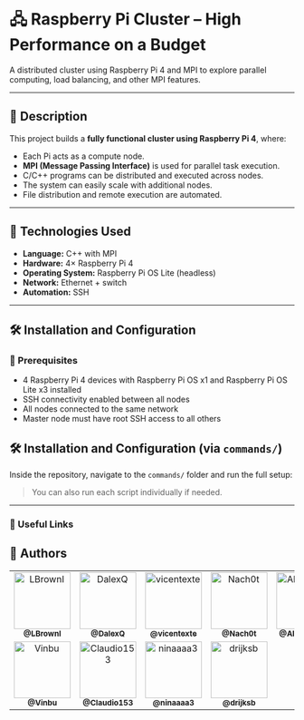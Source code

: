 # 🖧 Raspberry Pi Cluster – High Performance on a Budget

A distributed cluster using Raspberry Pi 4 and MPI to explore parallel computing, load balancing, and other MPI features.

---

## 📝 Description

This project builds a **fully functional cluster using Raspberry Pi 4**, where:

- Each Pi acts as a compute node.
- **MPI (Message Passing Interface)** is used for parallel task execution.
- C/C++ programs can be distributed and executed across nodes.
- The system can easily scale with additional nodes.
- File distribution and remote execution are automated.

---

## 🚀 Technologies Used

- **Language:** C++ with MPI  
- **Hardware:** 4× Raspberry Pi 4  
- **Operating System:** Raspberry Pi OS Lite (headless)  
- **Network:** Ethernet + switch  
- **Automation:** SSH

---

## 🛠️ Installation and Configuration

### 🔧 Prerequisites

- 4 Raspberry Pi 4 devices with Raspberry Pi OS x1 and Raspberry Pi OS Lite x3 installed  
- SSH connectivity enabled between all nodes  
- All nodes connected to the same network
- Master node must have root SSH access to all others

## 🛠️ Installation and Configuration (via `commands/`)

Inside the repository, navigate to the `commands/` folder and run the full setup:



> You can also run each script individually if needed.

---



### 🔗 Useful Links

## 👥 Authors

<table>
  <tr>
    <td align="center">
      <a href="https://github.com/LBrownI">
        <img src="https://github.com/LBrownI.png" width="100px;" alt="LBrownI"/><br />
        <sub><b>@LBrownI</b></sub>
      </a>
    </td>
    <td align="center">
      <a href="https://github.com/DalexQ">
        <img src="https://github.com/DalexQ.png" width="100px;" alt="DalexQ"/><br />
        <sub><b>@DalexQ</b></sub>
      </a>
    </td>
    <td align="center">
      <a href="https://github.com/vicentexte">
        <img src="https://github.com/vicentexte.png" width="100px;" alt="vicentexte"/><br />
        <sub><b>@vicentexte</b></sub>
      </a>
    </td>
    <td align="center">
      <a href="https://github.com/Nach0t">
        <img src="https://github.com/Nach0t.png" width="100px;" alt="Nach0t"/><br />
        <sub><b>@Nach0t</b></sub>
      </a>
    </td>
    <td align="center">
      <a href="https://github.com/AlanSilvaaa">
        <img src="https://github.com/AlanSilvaaa.png" width="100px;" alt="AlanSilvaaa"/><br />
        <sub><b>@AlanSilvaaa</b></sub>
      </a>
    </td>
  </tr>
  <tr>
    <td align="center">
      <a href="https://github.com/Vinbu">
        <img src="https://github.com/Vinbu.png" width="100px;" alt="Vinbu"/><br />
        <sub><b>@Vinbu</b></sub>
      </a>
    </td>
    <td align="center">
      <a href="https://github.com/Claudio153">
        <img src="https://github.com/Claudio153.png" width="100px;" alt="Claudio153"/><br />
        <sub><b>@Claudio153</b></sub>
      </a>
    </td>
    <td align="center">
      <a href="https://github.com/ninaaaa3">
        <img src="https://github.com/ninaaaa3.png" width="100px;" alt="ninaaaa3"/><br />
        <sub><b>@ninaaaa3</b></sub>
      </a>
    </td>
    <td align="center">
      <a href="https://github.com/drijksb">
        <img src="https://github.com/drijksb.png" width="100px;" alt="drijksb"/><br />
        <sub><b>@drijksb</b></sub>
      </a>
    </td>
  </tr>
</table>
